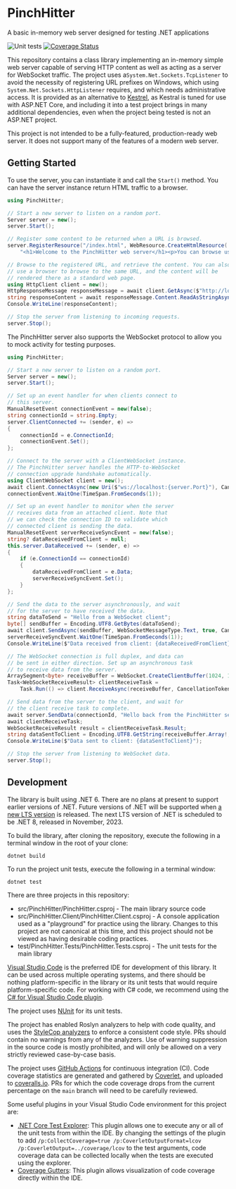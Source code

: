 # PinchHitter
A basic in-memory web server designed for testing .NET applications

![Unit tests](https://github.com/jimevans/PinchHitter/actions/workflows/dotnet.yml/badge.svg)
[![Coverage Status](https://coveralls.io/repos/github/jimevans/PinchHitter/badge.svg?branch=main&kill_cache=1)](https://coveralls.io/github/jimevans/PinchHitter?branch=main)

This repository contains a class library implementing an in-memory simple web server
capable of serving HTTP content as well as acting as a server for WebSocket traffic.
The project uses a`System.Net.Sockets.TcpListener` to avoid the necessity of registering
URL prefixes on Windows, which using `System.Net.Sockets.HttpListener` requires, and which
needs administrative access. It is provided as an alternative to 
[Kestrel](https://learn.microsoft.com/en-us/aspnet/core/fundamentals/servers/?view=aspnetcore-6.0),
as Kestral is tuned for use with ASP.NET Core, and including it into a test project
brings in many additional dependencies, even when the project being tested is not an
ASP.NET project.

This project is not intended to be a fully-featured, production-ready web server. It does
not support many of the features of a modern web server.

## Getting Started
To use the server, you can instantiate it and call the `Start()` method. You can have the
server instance return HTML traffic to a browser.

```csharp
using PinchHitter;

// Start a new server to listen on a random port.
Server server = new();
server.Start();

// Register some content to be returned when a URL is browsed.
server.RegisterResource("/index.html", WebResource.CreateHtmlResource(
    "<h1>Welcome to the PinchHitter web server</h1><p>You can browse using localhost</p>"));

// Browse to the registered URL, and retrieve the content. You can also
// use a browser to browse to the same URL, and the content will be
// rendered there as a standard web page.
using HttpClient client = new();
HttpResponseMessage responseMessage = await client.GetAsync($"http://localhost:{server.Port}/index.html");
string responseContent = await responseMessage.Content.ReadAsStringAsync();
Console.WriteLine(responseContent);

// Stop the server from listening to incoming requests.
server.Stop();
```

The PinchHitter server also supports the WebSocket protocol to allow you to mock activity for testing
purposes.

```csharp
using PinchHitter;

// Start a new server to listen on a random port.
Server server = new();
server.Start();

// Set up an event handler for when clients connect to
// this server.
ManualResetEvent connectionEvent = new(false);
string connectionId = string.Empty;
server.ClientConnected += (sender, e) =>
{
    connectionId = e.ConnectionId;
    connectionEvent.Set();
};

// Connect to the server with a ClientWebSocket instance.
// The PinchHitter server handles the HTTP-to-WebSocket
// connection upgrade handshake automatically.
using ClientWebSocket client = new();
await client.ConnectAsync(new Uri($"ws://localhost:{server.Port}"), CancellationToken.None);
connectionEvent.WaitOne(TimeSpan.FromSeconds(1));

// Set up an event handler to monitor when the server
// receives data from an attached client. Note that
// we can check the connection ID to validate which
// connected client is sending the data.
ManualResetEvent serverReceiveSyncEvent = new(false);
string? dataReceivedFromClient = null;
this.server.DataReceived += (sender, e) =>
{
    if (e.ConnectionId == connectionId)
    {
        dataReceivedFromClient = e.Data;
        serverReceiveSyncEvent.Set();
    }
};

// Send the data to the server asynchronously, and wait
// for the server to have received the data.
string dataToSend = "Hello from a WebSocket client";
byte[] sendBuffer = Encoding.UTF8.GetBytes(dataToSend);
await client.SendAsync(sendBuffer, WebSocketMessageType.Text, true, CancellationToken.None);
serverReceiveSyncEvent.WaitOne(TimeSpan.FromSeconds(1));
Console.WriteLine($"Data received from client: {dataReceivedFromClient}");

// The WebSocket connection is full duplex, and data can
// be sent in either direction. Set up an asynchronous task
// to receive data from the server.
ArraySegment<byte> receiveBuffer = WebSocket.CreateClientBuffer(1024, 1024);
Task<WebSocketReceiveResult> clientReceiveTask = 
    Task.Run(() => client.ReceiveAsync(receiveBuffer, CancellationToken.None));

// Send data from the server to the client, and wait for
// the client receive task to complete.
await server.SendData(connectionId, "Hello back from the PinchHitter server");
await clientReceiveTask;
WebSocketReceiveResult result = clientReceiveTask.Result;
string dataSentToClient = Encoding.UTF8.GetString(receiveBuffer.Array!, 0, result.Count);
Console.WriteLine($"Data sent to client: {dataSentToClient}");

// Stop the server from listening to WebSocket data.
server.Stop();
```

## Development
The library is built using .NET 6. There are no plans at present to support earlier versions of .NET.
Future versions of .NET will be supported when [a new LTS version](https://dotnet.microsoft.com/en-us/platform/support/policy/dotnet-core) is released. The next LTS version of .NET is scheduled to be .NET 8, released in November, 2023.

To build the library, after cloning the repository, execute the following in a terminal window
in the root of your clone:

    dotnet build

To run the project unit tests, execute the following in a terminal window:

    dotnet test

There are three projects in this repository:
* src/PinchHitter/PinchHitter.csproj - The main library source code
* src/PinchHitter.Client/PinchHitter.Client.csproj - A console application used as a "playground"
for practice using the library. Changes to this project are not canonical at this time, and this
project should not be viewed as having desirable coding practices.
* test/PinchHitter.Tests/PinchHitter.Tests.csproj - The unit tests for the main library

[Visual Studio Code](https://code.visualstudio.com/) is the preferred IDE for development of this library.
It can be used across multiple operating systems, and there should be nothing platform-specific in the
library or its unit tests that would require platform-specific code. For working with C# code, we recommend
using the [C# for Visual Studio Code plugin](https://marketplace.visualstudio.com/items?itemName=ms-dotnettools.csharp).

The project uses [NUnit](https://nunit.org/) for its unit tests.

The project has enabled Roslyn analyzers to help with code quality, and uses the
[StyleCop analyzers](https://www.nuget.org/packages/StyleCop.Analyzers) to enforce a consistent code style.
PRs should contain no warnings from any of the analyzers. Use of warning suppression in the source code
is mostly prohibited, and will only be allowed on a very strictly reviewed case-by-case basis.

The project uses [GitHub Actions](https://github.com/jimevans/PinchHitter/actions) for continuous
integration (CI). Code coverage statistics are generated and gathered by
[Coverlet](https://www.nuget.org/packages/coverlet.collector/), and uploaded to
[coveralls.io](https://coveralls.io/github/jimevans/PinchHitter?branch=main). PRs for which
the code coverage drops from the current percentage on the `main` branch will need to be carefully
reviewed.

Some useful plugins in your Visual Studio Code environment for this project are:
* [.NET Core Test Explorer](https://marketplace.visualstudio.com/items?itemName=formulahendry.dotnet-test-explorer):
This plugin allows one to execute any or all of the unit tests from within the IDE. By changing the settings
of the plugin to add `/p:CollectCoverage=true /p:CoverletOutputFormat=lcov /p:CoverletOutput=../coverage/lcov` to
the test arguments, code coverage data can be collected locally when the tests are executed using the explorer.
* [Coverage Gutters](https://marketplace.visualstudio.com/items?itemName=ryanluker.vscode-coverage-gutters):
This plugin allows visualization of code coverage directly within the IDE.